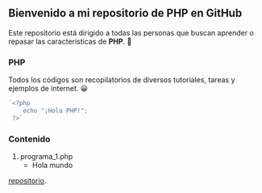 ## Bienvenido a mi repositorio de PHP en GitHub

Este repositorio está dirigido a todas las personas que buscan aprender o repasar las características de **PHP**. :muscle:

### PHP
Todos los códigos son recopilatorios de diversos tutoriales, tareas y ejemplos de internet. :grinning:

```php
`<?php
    echo "¡Hola PHP!";    
 ?>`
```

### Contenido

1. programa_1.php
    * Hola mundo

[repositorio](https://github.com/diegoAlex24/PHP-examples).
